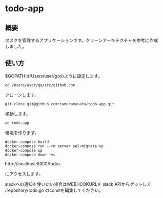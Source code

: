 # todo-app
## 概要
タスクを管理するアプリケーションです。クリーンアーキテクチャを参考に作成しました。

## 使い方

$GOPATHは/Users/user/goのように設定します。
```
cd /Users/user/go/src/github.com
```

クローンします。
```
git clone git@github.com:tamuramasaho/todo-app.git
```
移動します。
```
cd todo-app
```

環境を作ります。
```
docker-compose build
docker-compose run --rm server sql-migrate up
docker-compose up
docker-compose down -vs
```

http://localhost:8000/todos

にアクセスします。

slackへの通知を使いたい場合はWEBHOOKURLを
slack APIからゲットして
/repository/todo.go
のconstを編集してください。
